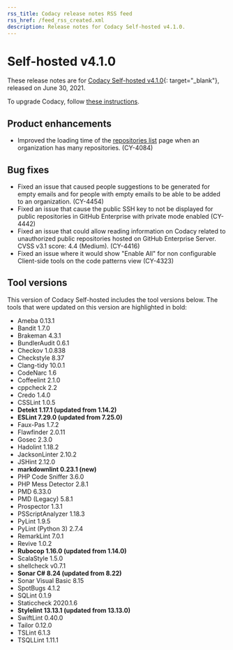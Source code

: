 ```yaml
---
rss_title: Codacy release notes RSS feed
rss_href: /feed_rss_created.xml
description: Release notes for Codacy Self-hosted v4.1.0.
---
```


# Self-hosted v4.1.0

These release notes are for [Codacy Self-hosted v4.1.0](https://github.com/codacy/chart/releases/tag/4.1.0){: target="_blank"}, released on June 30, 2021. <!-- TODO Update release date -->

To upgrade Codacy, follow [these instructions](../../chart/maintenance/upgrade.md).

<!--TODO Check these issues

Jira issues without release notes:

Epics:
-   https://codacy.atlassian.net/browse/CY-4310
-   https://codacy.atlassian.net/browse/CY-4216
-   https://codacy.atlassian.net/browse/CY-4196
-   https://codacy.atlassian.net/browse/CY-4082
-   https://codacy.atlassian.net/browse/CY-4077
-   https://codacy.atlassian.net/browse/CY-3717

Bugs:
-   https://codacy.atlassian.net/browse/CY-4545
-   https://codacy.atlassian.net/browse/CY-4494
-   https://codacy.atlassian.net/browse/CY-4396
-   https://codacy.atlassian.net/browse/CY-4142


Jira issues with disabled release notes:

Epics:

Bugs:
-   https://codacy.atlassian.net/browse/CY-4556
-   https://codacy.atlassian.net/browse/CY-4529
-   https://codacy.atlassian.net/browse/CY-4452
-   https://codacy.atlassian.net/browse/CY-4441
-   https://codacy.atlassian.net/browse/CY-4407
-   https://codacy.atlassian.net/browse/CY-4364
-   https://codacy.atlassian.net/browse/CY-4361
-   https://codacy.atlassian.net/browse/CY-4332
-   https://codacy.atlassian.net/browse/CY-4324
-   https://codacy.atlassian.net/browse/CY-4286
-   https://codacy.atlassian.net/browse/CY-4282
-   https://codacy.atlassian.net/browse/CY-4206
-   https://codacy.atlassian.net/browse/CY-4170
-   https://codacy.atlassian.net/browse/CY-4149
-   https://codacy.atlassian.net/browse/CY-4111

-->

## Product enhancements

-   Improved the loading time of the [repositories list](https://docs.codacy.com/v4.0/organizations/managing-repositories/) page when an organization has many repositories. (CY-4084)

## Bug fixes

-   Fixed an issue that caused people suggestions to be generated for empty emails and for people with empty emails to be able to be added to an organization. (CY-4454)
-   Fixed an issue that cause the public SSH key to not be displayed for public repositories in GitHub Enterprise with private mode enabled (CY-4442)
-   Fixed an issue that could allow reading information on Codacy related to unauthorized public repositories hosted on GitHub Enterprise Server. CVSS v3.1 score: 4.4 (Medium). (CY-4416)
-   Fixed an issue where it would show "Enable All" for non configurable Client-side tools on the code patterns view (CY-4323)

## Tool versions

This version of Codacy Self-hosted includes the tool versions below. The tools that were updated on this version are highlighted in bold:

-   Ameba 0.13.1
-   Bandit 1.7.0
-   Brakeman 4.3.1
-   BundlerAudit 0.6.1
-   Checkov 1.0.838
-   Checkstyle 8.37
-   Clang-tidy 10.0.1
-   CodeNarc 1.6
-   Coffeelint 2.1.0
-   cppcheck 2.2
-   Credo 1.4.0
-   CSSLint 1.0.5
-   **Detekt 1.17.1 (updated from 1.14.2)**
-   **ESLint 7.29.0 (updated from 7.25.0)**
-   Faux-Pas 1.7.2
-   Flawfinder 2.0.11
-   Gosec 2.3.0
-   Hadolint 1.18.2
-   JacksonLinter 2.10.2
-   JSHint 2.12.0
-   **markdownlint 0.23.1 (new)**
-   PHP Code Sniffer 3.6.0
-   PHP Mess Detector 2.8.1
-   PMD 6.33.0
-   PMD (Legacy) 5.8.1
-   Prospector 1.3.1
-   PSScriptAnalyzer 1.18.3
-   PyLint 1.9.5
-   PyLint (Python 3) 2.7.4
-   RemarkLint 7.0.1
-   Revive 1.0.2
-   **Rubocop 1.16.0 (updated from 1.14.0)**
-   ScalaStyle 1.5.0
-   shellcheck v0.7.1
-   **Sonar C# 8.24 (updated from 8.22)**
-   Sonar Visual Basic 8.15
-   SpotBugs 4.1.2
-   SQLint 0.1.9
-   Staticcheck 2020.1.6
-   **Stylelint 13.13.1 (updated from 13.13.0)**
-   SwiftLint 0.40.0
-   Tailor 0.12.0
-   TSLint 6.1.3
-   TSQLLint 1.11.1

